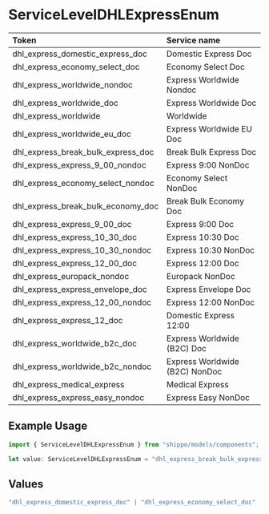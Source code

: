 # ServiceLevelDHLExpressEnum

|Token | Service name|
|:---|:---|
| dhl_express_domestic_express_doc | Domestic Express Doc|
| dhl_express_economy_select_doc | Economy Select Doc|
| dhl_express_worldwide_nondoc | Express Worldwide Nondoc|
| dhl_express_worldwide_doc | Express Worldwide Doc|
| dhl_express_worldwide | Worldwide|
| dhl_express_worldwide_eu_doc | Express Worldwide EU Doc|
| dhl_express_break_bulk_express_doc | Break Bulk Express Doc|
| dhl_express_express_9_00_nondoc | Express 9:00 NonDoc|
| dhl_express_economy_select_nondoc | Economy Select NonDoc|
| dhl_express_break_bulk_economy_doc | Break Bulk Economy Doc|
| dhl_express_express_9_00_doc | Express 9:00 Doc|
| dhl_express_express_10_30_doc | Express 10:30 Doc|
| dhl_express_express_10_30_nondoc | Express 10:30 NonDoc|
| dhl_express_express_12_00_doc | Express 12:00 Doc|
| dhl_express_europack_nondoc | Europack NonDoc|
| dhl_express_express_envelope_doc | Express Envelope Doc|
| dhl_express_express_12_00_nondoc | Express 12:00 NonDoc|
| dhl_express_express_12_doc | Domestic Express 12:00|
| dhl_express_worldwide_b2c_doc | Express Worldwide (B2C) Doc|
| dhl_express_worldwide_b2c_nondoc | Express Worldwide (B2C) NonDoc|
| dhl_express_medical_express | Medical Express|
| dhl_express_express_easy_nondoc | Express Easy NonDoc|


## Example Usage

```typescript
import { ServiceLevelDHLExpressEnum } from "shippo/models/components";

let value: ServiceLevelDHLExpressEnum = "dhl_express_break_bulk_express_doc";
```

## Values

```typescript
"dhl_express_domestic_express_doc" | "dhl_express_economy_select_doc" | "dhl_express_worldwide_nondoc" | "dhl_express_worldwide_doc" | "dhl_express_worldwide" | "dhl_express_worldwide_eu_doc" | "dhl_express_break_bulk_express_doc" | "dhl_express_express_9_00_nondoc" | "dhl_express_economy_select_nondoc" | "dhl_express_break_bulk_economy_doc" | "dhl_express_express_9_00_doc" | "dhl_express_express_10_30_doc" | "dhl_express_express_10_30_nondoc" | "dhl_express_express_12_00_doc" | "dhl_express_europack_nondoc" | "dhl_express_express_envelope_doc" | "dhl_express_express_12_00_nondoc" | "dhl_express_express_12_doc" | "dhl_express_worldwide_b2c_doc" | "dhl_express_worldwide_b2c_nondoc" | "dhl_express_medical_express" | "dhl_express_express_easy_nondoc"
```